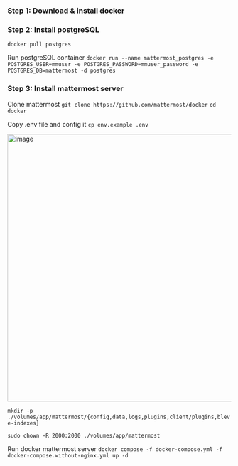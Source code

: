 ### Step 1: Download & install docker

### Step 2: Install postgreSQL
```docker pull postgres```

Run postgreSQL container
```docker run --name mattermost_postgres -e POSTGRES_USER=mmuser -e POSTGRES_PASSWORD=mmuser_password -e POSTGRES_DB=mattermost -d postgres```

### Step 3: Install mattermost server

Clone mattermost
```git clone https://github.com/mattermost/docker```
```cd docker```

Copy .env file and config it
```cp env.example .env```

<img width="601" alt="image" src="https://github.com/user-attachments/assets/c040c351-1ba6-4d0c-844e-2e2fb05ee32f">

```mkdir -p ./volumes/app/mattermost/{config,data,logs,plugins,client/plugins,bleve-indexes}```

```sudo chown -R 2000:2000 ./volumes/app/mattermost```

Run docker mattermost server
```docker compose -f docker-compose.yml -f docker-compose.without-nginx.yml up -d```

